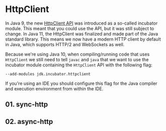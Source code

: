 # HttpClient

In Java 9, the new [HttpClient API](https://docs.oracle.com/javase/10/docs/api/jdk/incubator/http/HttpClient.html) was introduced as a so-called incubator module.
This meant that you could use the API, but it was still subject to change.
In Java 11, the HttpClient was finalized and made part of the Java standard library.
This means we now have a modern HTTP client by default in Java, which supports HTTP/2 and WebSockets as well.

Because we're using Java 10, when compiling/running code that uses `HttpClient` we still need to tell `javac` and `java` that we want to use the incubator module containing the `HttpClient` API with the following flag:

```
--add-modules jdk.incubator.httpclient
```

If you're using an IDE you should configure this flag for the Java compiler and execution environment from within the IDE.

## 01. sync-http


## 02. async-http
